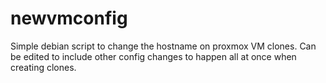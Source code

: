 # newvmconfig
Simple debian script to change the hostname on proxmox VM clones. Can be edited to include other config changes to happen all at once when creating clones. 
